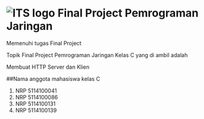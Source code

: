 # ![ITS logo](https://raw.github.com/afiifnaufal/FP-Pemrograman-Jaringan/master/img/lambang-its.png) Final Project Pemrograman Jaringan

Memenuhi tugas Final Project

Topik Final Project Pemrograman Jaringan Kelas C yang di ambil adalah

Membuat HTTP Server dan Klien

##Nama anggota mahasiswa kelas C
1. NRP 5114100041
2. NRP 5114100086
3. NRP 5114100131
4. NRP 5114100139
